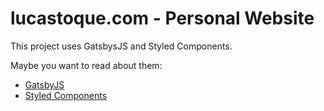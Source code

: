 # lucastoque.com - Personal Website

This project uses GatsbysJS and Styled Components.

Maybe you want to read about them:

- [GatsbyJS](https://www.gatsbyjs.org/)
- [Styled Components](https://www.styled-components.com/)

